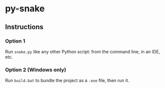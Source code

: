 # py-snake
## Instructions
### Option 1
Run `snake.py` like any other Python script: from the command line, in an IDE, etc.

### Option 2 (Windows only)
Run `build.bat` to bundle the project as a `.exe` file, then run it.
